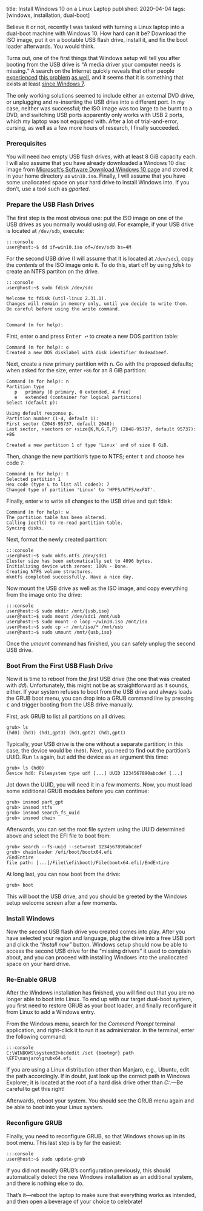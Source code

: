 title: Install Windows 10 on a Linux Laptop
published: 2020-04-04
tags: [windows, installation, dual-boot]

Believe it or not, recently I was tasked with turning a Linux laptop into a
dual-boot machine with Windows 10.  How hard can it be?  Download the
ISO image, put it on a bootable USB flash drive, install it, and fix the boot
loader afterwards.  You would think.

Turns out, one of the first things that Windows setup will tell you after
booting from the USB drive is <q>A media driver your computer needs is
missing.</q>  A search on the Internet quickly reveals that other people
[experienced][1] [this problem][2] [as well][3], and it seems that it is
something that exists at least [since Windows 7][4].

The only working solutions seemed to include either an external DVD drive, or
unplugging and re-inserting the USB drive into a different port.  In my case,
neither was successful; the ISO image was too large to be burnt to a DVD, and
switching USB ports apparently only works with USB 2 ports, which my laptop
was not equipped with.  After a lot of trial-and-error, cursing, as well as a
few more hours of research, I finally succeeded.

[1]: https://answers.microsoft.com/en-us/windows/forum/all/windows-10-clean-install-a-media-driver-is-missing/16982d42-bd5c-4545-8e84-618b80cb8431
[2]: https://answers.microsoft.com/en-us/windows/forum/windows_10-windows_install/windows-10-clean-install-a-media-driver-your/3068a127-f088-44a2-af36-ba90a1604855
[3]: https://www.tenforums.com/installation-upgrade/73386-windows-10-clean-install-missing-media-driver.html
[4]: https://superuser.com/questions/279359/windows-7-fresh-install-missing-cd-dvd-media-drivers


### Prerequisites

You will need *two* empty USB flash drives, with at least 8 GiB capacity each.
I will also assume that you have already downloaded a Windows 10 disc image
from [Microsoft’s Software Download Windows 10 page][5] and stored it in your
home directory as `win10.iso`.  Finally, I will assume that you have some
unallocated space on your hard drive to install Windows into.  If you don’t,
use a tool such as *gparted*.

[5]: https://www.microsoft.com/software-download/windows10


### Prepare the USB Flash Drives

The first step is the most obvious one: put the ISO image on one of the
USB drives as you normally would using *dd*.  For example, if your USB drive
is located at `/dev/sdb`, execute:

    :::console
    user@host:~$ dd if=win10.iso of=/dev/sdb bs=4M

For the second USB drive (I will assume that it is located at `/dev/sdc`),
copy the *contents* of the ISO image onto it.  To do this, start off by using
*fdisk* to create an NTFS partiton on the drive.

    :::console
    user@host:~$ sudo fdisk /dev/sdc

    Welcome to fdisk (util-linux 2.31.1).
    Changes will remain in memory only, until you decide to write them.
    Be careful before using the write command.


    Command (m for help):

First, enter <kbd>o</kbd> and press <kbd>Enter ↩</kbd> to create a new DOS
partition table:

    Command (m for help): o
    Created a new DOS disklabel with disk identifier 0xdeadbeef.

Next, create a new primary partition with <kbd>n</kbd>.  Go with the proposed
defaults; when asked for the size, enter `+8G` for an 8 GiB partition:

    Command (m for help): n
    Partition type
       p   primary (0 primary, 0 extended, 4 free)
       e   extended (container for logical partitions)
    Select (default p):

    Using default response p.
    Partition number (1-4, default 1):
    First sector (2048-95737, default 2048):
    Last sector, +sectors or +size{K,M,G,T,P} (2048-95737, default 95737): +8G

    Created a new partition 1 of type 'Linux' and of size 8 GiB.

Then, change the new partition’s type to NTFS; enter <kbd>t</kbd> and choose
hex code `7`:

    Command (m for help): t
    Selected partition 1
    Hex code (type L to list all codes): 7
    Changed type of partition 'Linux' to 'HPFS/NTFS/exFAT'.

Finally, enter <kbd>w</kbd> to write all changes to the USB drive and quit
fdisk:

    Command (m for help): w
    The partition table has been altered.
    Calling ioctl() to re-read partition table.
    Syncing disks.

Next, format the newly created partition:

    :::console
    user@host:~$ sudo mkfs.ntfs /dev/sdc1
    Cluster size has been automatically set to 4096 bytes.
    Initializing device with zeroes: 100% - Done.
    Creating NTFS volume structures.
    mkntfs completed successfully. Have a nice day.

Now mount the USB drive as well as the ISO image, and copy everything from the
image onto the drive:

    :::console
    user@host:~$ sudo mkdir /mnt/{usb,iso}
    user@host:~$ sudo mount /dev/sdc1 /mnt/usb
    user@host:~$ sudo mount -o loop ~/win10.iso /mnt/iso
    user@host:~$ sudo cp -r /mnt/iso/* /mnt/usb
    user@host:~$ sudo umount /mnt/{usb,iso}

Once the *umount* command has finished, you can safely unplug the second
USB drive.


### Boot From the First USB Flash Drive

Now it is time to reboot from the *first* USB drive (the one that was created
with *dd*).  Unfortunately, this might not be as straightforward as it sounds,
either.  If your system refuses to boot from the USB drive and always loads
the GRUB boot menu, you can drop into a GRUB command line by pressing
<kbd>c</kbd> and trigger booting from the USB drive manually.

First, ask GRUB to list all partitions on all drives:

    grub> ls
    (hd0) (hd1) (hd1,gpt3) (hd1,gpt2) (hd1,gpt1)

Typically, your USB drive is the one without a separate partition; in this
case, the device would be `(hd0)`.  Next, you need to find out the partition’s
UUID.  Run `ls` again, but add the device as an argument this time:

    grub> ls (hd0)
    Device hd0: Filesystem type udf [...] UUID 1234567890abcdef [...]

Jot down the UUID, you will need it in a few moments.  Now, you must load some
additional GRUB modules before you can continue:

    grub> insmod part_gpt
    grub> insmod ntfs
    grub> insmod search_fs_uuid
    grub> insmod chain

Afterwards, you can set the root file system using the UUID determined above
and select the EFI file to boot from:

    grub> search --fs-uuid --set=root 1234567890abcdef
    grub> chainloader /efi/boot/bootx64.efi
    /EndEntire
    file path: [...]/File(\efi\boot)/File(bootx64.efi)/EndEntire

At long last, you can now boot from the drive:

    grub> boot

This will boot the USB drive, and you should be greeted by the Windows setup
welcome screen after a few moments.


### Install Windows

Now the *second* USB flash drive you created comes into play.  After you have
selected your region and language, plug the drive into a free USB port and
click the *“Install now”* button.  Windows setup should now be able to access
the second USB drive for the “missing drivers” it used to complain about, and
you can proceed with installing Windows into the unallocated space on your
hard drive.


### Re-Enable GRUB

After the Windows installation has finished, you will find out that you are no
longer able to boot into Linux.  To end up with our target dual-boot system,
you first need to restore GRUB as your boot loader, and finally reconfigure it
from Linux to add a Windows entry.

From the Windows menu, search for the *Command Prompt* terminal application,
and right-click it to run it as administrator.  In the terminal, enter the
following command:

    :::console
    C:\WINDOWS\system32>bcdedit /set {bootmgr} path \EFI\manjaro\grubx64.efi

If you are using a Linux distribution other than Manjaro, e.g., Ubuntu, edit
the path accordingly.  If in doubt, just look up the correct path in Windows
Explorer; it is located at the root of a hard disk drive other than *C:*.—Be
careful to get this right!

Afterwards, reboot your system.  You should see the GRUB menu again and be
able to boot into your Linux system.


### Reconfigure GRUB

Finally, you need to reconfigure GRUB, so that Windows shows up in its boot
menu.  This last step is by far the easiest:

    :::console
    user@host:~$ sudo update-grub

If you did not modify GRUB’s configuration previously, this should
automatically detect the new Windows installation as an additional system, and
there is nothing else to do.

That’s it—reboot the laptop to make sure that everything works as intended,
and then open a beverage of your choice to celebrate!

